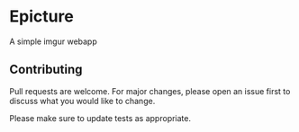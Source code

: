 # Epicture

A simple imgur webapp 

## Contributing
Pull requests are welcome. For major changes, please open an issue first to discuss what you would like to change.

Please make sure to update tests as appropriate.
